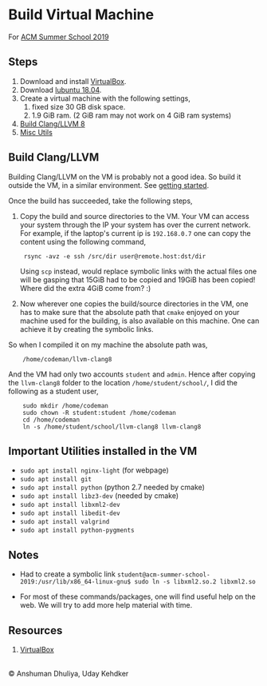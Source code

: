 Build Virtual Machine
====================
For [ACM Summer School 2019](index.html)

Steps
------------
1. Download and install [VirtualBox][1].
2. Download [lubuntu 18.04](https://lubuntu.net/lubuntu-18-04-bionic-beaver-released/).
3. Create a virtual machine with the following settings,
   1. fixed size 30 GB disk space.
   2. 1.9 GiB ram. (2 GiB ram may not work on 4 GiB ram systems)
4. [Build Clang/LLVM 8](#buildclang)
5. [Misc Utils](#utils)

Build Clang/LLVM
---------------------

Building Clang/LLVM on the VM is probably not a good idea. So build it outside the VM, in a similar environment. See [getting started](../../compilers/llvm/get_started.html).

Once the build has succeeded, take the following steps,

1. Copy the build and source directories to the VM. Your VM can access your system through the IP your system has over the current network. For example, if the laptop's current ip is `192.168.0.7` one can copy the content using the following command,

        rsync -avz -e ssh /src/dir user@remote.host:dst/dir

   Using `scp` instead, would replace symbolic links with the actual files one will be gasping that 15GiB had to be copied and 19GiB has been copied! Where did the extra 4GiB come from? :)

2. Now wherever one copies the build/source directories in the VM, one has to make sure that the absolute path that `cmake` enjoyed on your machine used for the building, is also available on this machine. One can achieve it by creating the symbolic links.

  So when I compiled it on my machine the absolute path was,

        /home/codeman/llvm-clang8

  And the VM had only two accounts `student` and `admin`. Hence after copying the `llvm-clang8` folder to the location `/home/student/school/`, I did the following as a student user,

        sudo mkdir /home/codeman
        sudo chown -R student:student /home/codeman
        cd /home/codeman
        ln -s /home/student/school/llvm-clang8 llvm-clang8


Important Utilities installed in the VM <a name="utils"></a>
-------------------

* `sudo apt install nginx-light` (for webpage)
* `sudo apt install git`
* `sudo apt install python` (python 2.7 needed by cmake)
* `sudo apt install libz3-dev` (needed by cmake)
* `sudo apt install libxml2-dev`
* `sudo apt install libedit-dev`
* `sudo apt install valgrind`
* `sudo apt install python-pygments`

Notes
-------

* Had to create a symbolic link `student@acm-summer-school-2019:/usr/lib/x86_64-linux-gnu$ sudo ln -s libxml2.so.2 libxml2.so`

* For most of these commands/packages, one will find useful help on the web. We will try to add more help material with time.

Resources
---------------
1. [VirtualBox][1]

[1]: https://www.virtualbox.org/wiki/Downloads
   
<div class="footer">
<br/>
&copy; Anshuman Dhuliya, Uday Kehdker
<br/>
</div>

